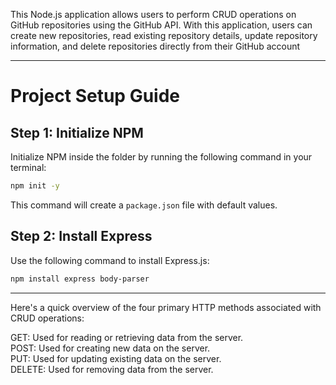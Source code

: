 This Node.js application allows users to perform CRUD operations on GitHub repositories using the GitHub API. With this application, users can create new repositories, read existing repository details, update repository information, and delete repositories directly from their GitHub account

---

# Project Setup Guide

## Step 1: Initialize NPM

Initialize NPM inside the folder by running the following command in your terminal:

```bash
npm init -y
```

This command will create a `package.json` file with default values.

## Step 2: Install Express

Use the following command to install Express.js:

```bash
npm install express body-parser
```

---



Here's a quick overview of the four primary HTTP methods associated with CRUD operations:

GET: Used for reading or retrieving data from the server.<br>
POST: Used for creating new data on the server.<br>
PUT: Used for updating existing data on the server.
<br>DELETE: Used for removing data from the server.<br>


